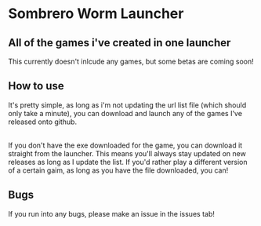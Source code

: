 # Sombrero Worm Launcher

## All of the games i've created in one launcher
This currently doesn't inlcude any games, but some betas are coming soon!

## How to use
It's pretty simple, as long as i'm not updating the url list file (which should only take a minute), you can download and launch any of the games I've released onto github.
<br><br>

If you don't have the exe downloaded for the game, you can download it straight from the launcher. This means you'll always stay updated on new releases as long as I update the list. If you'd rather play a different version of a certain gaim, as long as you have the file downloaded, you can!

## Bugs
If you run into any bugs, please make an issue in the issues tab!
